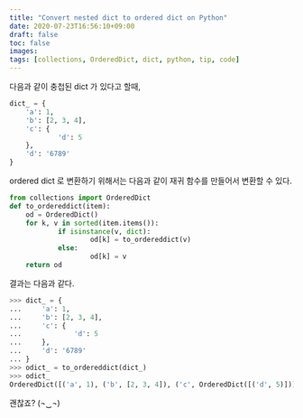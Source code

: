 ```yaml
---
title: "Convert nested dict to ordered dict on Python"
date: 2020-07-23T16:56:10+09:00
draft: false
toc: false
images:
tags: [collections, OrderedDict, dict, python, tip, code]
---
```


다음과 같이 충첩된 dict 가 있다고 할때,

```py
dict_ = {
    'a': 1,
    'b': [2, 3, 4],
    'c': {
            'd': 5
    },
    'd': '6789'
}
```

ordered dict 로 변환하기 위해서는 다음과 같이 재귀 함수를 만들어서 변환할 수 있다.

```py
from collections import OrderedDict
def to_ordereddict(item):
    od = OrderedDict()
    for k, v in sorted(item.items()):
            if isinstance(v, dict):
                    od[k] = to_ordereddict(v)
            else:
                    od[k] = v
    return od
```

결과는 다음과 같다.

```py
>>> dict_ = {
...     'a': 1,
...     'b': [2, 3, 4],
...     'c': {
...             'd': 5
...     },
...     'd': '6789'
... }
>>> odict_ = to_ordereddict(dict_)
>>> odict_
OrderedDict([('a', 1), ('b', [2, 3, 4]), ('c', OrderedDict([('d', 5)])), ('d', '6789')])
```

괜찮죠? (¬‿¬)
